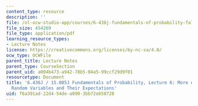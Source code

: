 ```yaml
---
content_type: resource
description: ''
file: /ol-ocw-studio-app/courses/6-436j-fundamentals-of-probability-fall-2018/f6a391ad22d454dea0903bb72eb58728_MIT6_436JF18_lec06.pdf
file_size: 454269
file_type: application/pdf
learning_resource_types:
- Lecture Notes
license: https://creativecommons.org/licenses/by-nc-sa/4.0/
ocw_type: OCWFile
parent_title: Lecture Notes
parent_type: CourseSection
parent_uid: a004b473-a942-78b5-04a5-99ccf29d9f01
resourcetype: Document
title: '6.436J / 15.085J Fundamentals of Probability, Lecture 6: More on Discrete
  Random Variables and Their Expectations'
uid: f6a391ad-22d4-54de-a090-3bb72eb58728
---
```

